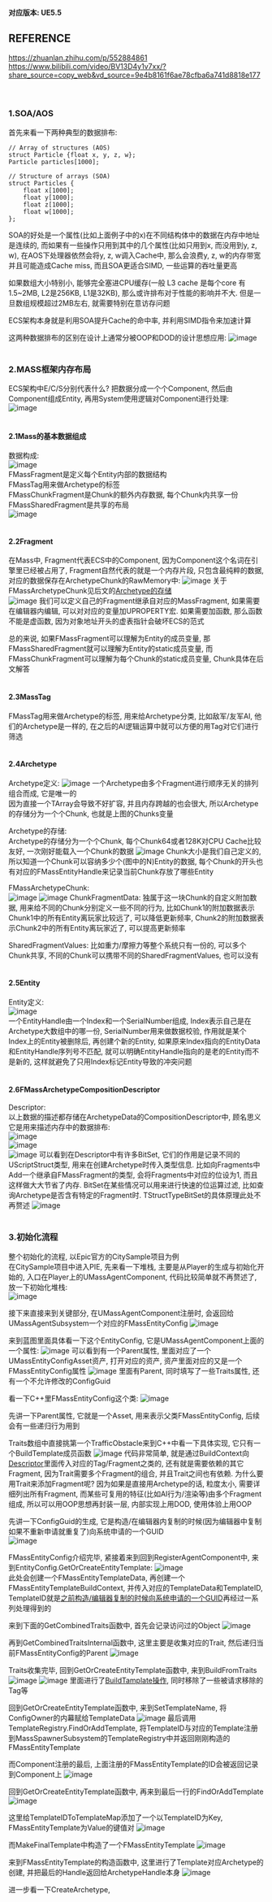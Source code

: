 #### 对应版本: UE5.5

## REFERENCE
https://zhuanlan.zhihu.com/p/552884861 \
https://www.bilibili.com/video/BV13D4y1v7xx/?share_source=copy_web&vd_source=9e4b8161f6ae78cfba6a741d8818e177
<br><br><br>

### 1.SOA/AOS
首先来看一下两种典型的数据排布:
```
// Array of structures (AOS)
struct Particle {float x, y, z, w};
Particle particles[1000];

// Structure of arrays (SOA)
struct Particles {
    float x[1000];
    float y[1000];
    float z[1000];
    float w[1000];
};
```

SOA的好处是一个属性(比如上面例子中的x)在不同结构体中的数据在内存中地址是连续的, 而如果有一些操作只用到其中的几个属性(比如只用到x, 而没用到y, z, w), 在AOS下处理器依然会将y, z, w调入Cache中, 那么会浪费y, z, w的内存带宽并且可能造成Cache miss, 而且SOA更适合SIMD, 一些运算的吞吐量更高

如果数组大小特别小, 能够完全塞进CPU缓存(一般 L3 cache 是每个core 有1.5~2MB, L2是256KB, L1是32KB), 那么或许排布对于性能的影响并不大. 但是一旦数组规模超过2MB左右, 就需要特别在意访存问题

ECS架构本身就是利用SOA提升Cache的命中率, 并利用SIMD指令来加速计算

这两种数据排布的区别在设计上通常分被OOP和DOD的设计思想应用:
![image](../Assets/Mass/OOP与DOD.png)
<br><br>

### 2.MASS框架内存布局
ECS架构中E/C/S分别代表什么?
把数据分成一个个Component, 然后由Component组成Entity, 再用System使用逻辑对Component进行处理:\
![image](../Assets/Mass/EntityComponentSystemOverview.png)
<br><br>

#### 2.1Mass的基本数据组成
数据构成:\
![image](../Assets/Mass/MassDataDefinition1.png)\
FMassFragment是定义每个Entity内部的数据结构\
FMassTag用来做Archetype的标签\
FMassChunkFragment是Chunk的额外内存数据, 每个Chunk内共享一份\
FMassSharedFragment是共享的布局\
![image](../Assets/Mass/MassDataDefinition2.png)
<br><br>

#### 2.2Fragment
在Mass中, Fragment代表ECS中的Component, 因为Component这个名词在引擎里已经被占用了, Fragment自然代表的就是一个内存片段, 只包含最纯粹的数据, 对应的数据保存在ArchetypeChunk的RawMemory中:
![image](../Assets/Mass/FMassArchetypeChunk2.png)
关于FMassArchetypeChunk见后文的[Archetype的存储](#Archetype的存储)\
![image](../Assets/Mass/FMassFragment.png)
我们可以定义自己的Fragment继承自对应的MassFragment, 如果需要在编辑器内编辑, 可以对对应的变量加UPROPERTY宏. 如果需要加函数, 那么函数不能是虚函数, 因为对象地址开头的虚表指针会破坏ECS的范式

总的来说, 如果FMassFragment可以理解为Entity的成员变量, 那FMassSharedFragment就可以理解为Entity的static成员变量, 而FMassChunkFragment可以理解为每个Chunk的static成员变量, Chunk具体在后文解答
<br><br>

#### 2.3MassTag
FMassTag用来做Archetype的标签, 用来给Archetype分类, 比如敌军/友军AI, 他们的Archetype是一样的, 在之后的AI逻辑运算中就可以方便的用Tag对它们进行筛选
<br><br>

#### 2.4Archetype
Archetype定义:
![image](../Assets/Mass/ArchetypeDefinition.png)
一个Archetype由多个Fragment进行顺序无关的排列组合而成, 它是唯一的\
因为直接一个TArray会导致不好扩容, 并且内存跨越的也会很大, 所以Archetype的存储分为一个个Chunk, 也就是上图的Chunks变量

<a name="Archetype的存储"></a>
Archetype的存储:\
Archetype的存储分为一个个Chunk, 每个Chunk64或者128K对CPU Cache比较友好, 一次刚好能载入一个Chunk的数据
![image](../Assets/Mass/ArchetypeStorage.png)
Chunk大小是我们自己定义的, 所以知道一个Chunk可以容纳多少个(图中的N)Entity的数据, 每个Chunk的开头也有对应的FMassEntityHandle来记录当前Chunk存放了哪些Entity

FMassArchetypeChunk:\
![image](../Assets/Mass/FMassArchetypeChunkDefinition.png)
![image](../Assets/Mass/FMassArchetypeChunk1.png)
ChunkFragmentData: 独属于这一块Chunk的自定义附加数据, 用来给不同的Chunk分别定义一些不同的行为, 比如Chunk1的附加数据表示Chunk1中的所有Entity离玩家比较远了, 可以降低更新频率, Chunk2的附加数据表示Chunk2中的所有Entity离玩家近了, 可以提高更新频率

SharedFragmentValues: 比如重力/摩擦力等整个系统只有一份的, 可以多个Chunk共享, 不同的Chunk可以携带不同的SharedFragmentValues, 也可以没有
<br><br>

#### 2.5Entity
Entity定义:\
![image](../Assets/Mass/EntityDefinition.png)\
一个EntityHandle由一个Index和一个SerialNumber组成, Index表示自己是在Archetype大数组中的哪一份, SerialNumber用来做数据校验, 作用就是某个Index上的Entity被删除后, 再创建个新的Entity, 如果原来Index指向的EntityData和EntityHandle序列号不匹配, 就可以明确EntityHandle指向的是老的Entity而不是新的, 这样就避免了只用Index标记Entity导致的冲突问题
<br><br>

#### 2.6FMassArchetypeCompositionDescriptor
<a name="Descriptor"></a>
Descriptor:\
以上数据的描述都存储在ArchetypeData的CompositionDescriptor中, 顾名思义它是用来描述内存中的数据排布:\
![image](../Assets/Mass/FMassArchetypeData:CompositionDescriptor.png)\
![image](../Assets/Mass/FMassArchetypeCompositionDescriptor.png)\
![image](../Assets/Mass/MassDescriptorBitSet1.png)
可以看到在Descriptor中有许多BitSet, 它们的作用是记录不同的UScriptStruct类型, 用来在创建Archetype时传入类型信息. 比如向Fragments中Add一个继承自FMassFragment的类型, 会将Fragments中对应的位设为1, 而且这样做大大节省了内存. BitSet在某些情况可以用来进行快速的位运算过滤, 比如查询Archetype是否含有特定的Fragment时. TStructTypeBitSet的具体原理此处不再赘述
![image](../Assets/Mass/MassDescriptorBitSet2.png)
<br><br>

### 3.初始化流程
整个初始化的流程, 以Epic官方的CitySample项目为例\
在CitySample项目中进入PIE, 先来看一下堆栈, 主要是从Player的生成与初始化开始的, 入口在Player上的UMassAgentComponent, 代码比较简单就不再赘述了, 放一下初始化堆栈:\
![image](../Assets/Mass/MassEntityTemplateInitStack.png)

接下来直接来到关键部分, 在UMassAgentComponent注册时, 会返回给UMassAgentSubsystem一个对应的FMassEntityConfig
![image](../Assets/Mass/RegisterAgentComponent.png)

来到蓝图里面具体看一下这个EntityConfig, 它是UMassAgentComponent上面的一个属性:
![image](../Assets/Mass/EntityConfig.png)
可以看到有一个Parent属性, 里面对应了一个UMassEntityConfigAsset资产, 打开对应的资产, 资产里面对应的又是一个FMassEntityConfig属性
![image](../Assets/Mass/MassPlayerCharacterAgentConfig.png)
里面有Parent, 同时填写了一些Traits属性, 还有一个不允许修改的ConfigGuid

看一下C++里FMassEntityConfig这个类:
![image](../Assets/Mass/FMassEntityConfigDefinition.png)

先讲一下Parent属性, 它就是一个Asset, 用来表示父类FMassEntityConfig, 后续会有一些递归行为用到

<a name="BuildTemplate"></a>
Traits数组中直接挑第一个TrafficObstacle来到C++中看一下具体实现, 它只有一个BuildTemplate成员函数
![image](../Assets/Mass/UMassTrafficObstacleTrait::BuildTemplate.png)
代码非常简单, 就是通过BuildContext向[Descriptor](#Descriptor)里面传入对应的Tag/Fragment之类的, 还有就是需要依赖的其它Fragment, 因为Trait需要多个Fragment的组合, 并且Trait之间也有依赖. 为什么要用Trait来添加Fragment呢? 因为如果是直接用Archetype的话, 粒度太小, 需要详细列出所有Fragment, 而某些可复用的特征(比如AI行为/渲染等)由多个Fragment组成, 所以可以用OOP思想再封装一层, 内部实现上用DOD, 使用体验上用OOP

<a name="ConfigGuid"></a>
先讲一下ConfigGuid的生成, 它是构造/在编辑器内复制的时候(因为编辑器中复制如果不重新申请就重复了)向系统申请的一个GUID\
![image](../Assets/Mass/FMassEntityConfigConstruct.png)

FMassEntityConfig介绍完毕, 紧接着来到回到RegisterAgentComponent中, 来到EntityConfig.GetOrCreateEntityTemplate:
![image](../Assets/Mass/FMassEntityConfig::GetOrCreateEntityTemplate.png)\
此处会创建一个FMassEntityTemplateData, 再创建一个FMassEntityTemplateBuildContext, 并传入对应的TemplateData和TemplateID, TemplateID就是[之前构造/编辑器复制的时候向系统申请的一个GUID](#ConfigGuid)再经过一系列处理得到的

来到下面的GetCombinedTraits函数中, 首先会记录访问过的Object
![image](../Assets/Mass/GetCombinedTraits.png)

再到GetCombinedTraitsInternal函数中, 这里主要是收集对应的Trait, 然后递归当前FMassEntityConfig的Parent
![image](../Assets/Mass/GetCombinedTraitsInternal.png)

Traits收集完毕, 回到GetOrCreateEntityTemplate函数中, 来到BuildFromTraits
![image](../Assets/Mass/GetOrCreateEntityTemplate:BuildFromTraits.png)
![image](../Assets/Mass/BuildFromTraits.png)
里面进行了[BuildTamplate操作](#BuildTamplate), 同时移除了一些被请求移除的Tag等

回到GetOrCreateEntityTemplate函数中, 来到SetTemplateName, 将ConfigOwner的内幕赋给TemplateData
![image](../Assets/Mass/GetOrCreateEntityTemplate:BuildFromTraits.png)
最后调用TemplateRegistry.FindOrAddTemplate, 将TemplateID与对应的Template注册到MassSpawnerSubsystem的TemplateRegistry中并返回刚刚构造的FMassEntityTemplate

而Component注册的最后, 上面注册的FMassEntityTemplate的ID会被返回记录到Component上
![image](../Assets/Mass/RegisterWithEntitySubsystem.png)

回到GetOrCreateEntityTemplate函数中, 再来到最后一行的FindOrAddTemplate
![image](../Assets/Mass/GetOrCreateEntityTemplate:BuildFromTraits.png)

这里给TemplateIDToTemplateMap添加了一个以TemplateID为Key, FMassEntityTemplate为Value的键值对
![image](../Assets/Mass/FMassEntityTemplateRegistry::FindOrAddTemplate.png)

而MakeFinalTemplate中构造了一个FMassEntityTemplate
![image](../Assets/Mass/FMassEntityTemplate::MakeFinalTemplate.png)

来到FMassEntityTemplate的构造函数中, 这里进行了Template对应Archetype的创建, 并把最后的Handle返回给ArchetypeHandle本身
![image](../Assets/Mass/FMassEntityTemplateConstruct.png)

进一步看一下CreateArchetype, 
